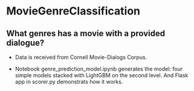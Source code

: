 # MovieGenreClassification

## What genres has a movie with a provided dialogue?  

- Data is received from Cornell Movie-Dialogs Corpus.

- Notebook genre_prediction_model.ipynb generates the model: four simple models stacked with LightGBM on the second level.
And Flask app in scorer.py demonstrats how it works. 
